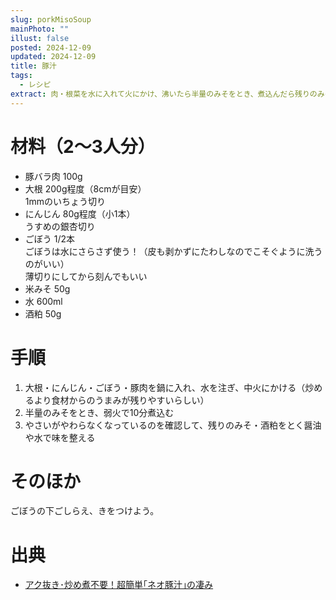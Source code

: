 ```yaml
---
slug: porkMisoSoup
mainPhoto: ""
illust: false
posted: 2024-12-09
updated: 2024-12-09
title: 豚汁
tags:
  - レシピ
extract: 肉・根菜を水に入れて火にかけ、沸いたら半量のみそをとき、煮込んだら残りのみそと酒粕をとく。
---
```

# 材料（2〜3人分）

- 豚バラ肉 100g
- 大根 200g程度（8cmが目安）  
  1mmのいちょう切り
- にんじん 80g程度（小1本）  
  うすめの銀杏切り
- ごぼう 1/2本  
  ごぼうは水にさらさず使う！（皮も剥かずにたわしなのでこそぐように洗うのがいい）  
  薄切りにしてから刻んでもいい
- 米みそ 50g
- 水 600ml
- 酒粕 50g


# 手順

1. 大根・にんじん・ごぼう・豚肉を鍋に入れ、水を注ぎ、中火にかける（炒めるより食材からのうまみが残りやすいらしい）
2. 半量のみそをとき、弱火で10分煮込む
3. やさいがやわらなくなっているのを確認して、残りのみそ・酒粕をとく醤油や水で味を整える

# そのほか

ごぼうの下ごしらえ、きをつけよう。
# 出典

- [アク抜き･炒め煮不要！超簡単｢ネオ豚汁｣の凄み](https://toyokeizai.net/articles/-/843451)